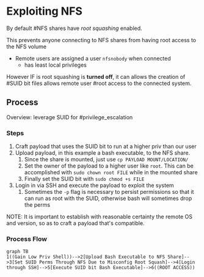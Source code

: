 # Exploiting NFS
By default #NFS shares have *root squashing* enabled. 

This prevents anyone connecting to NFS shares from having root access to the NFS volume
- Remote users are assigned a user `nfsnobody` when connected
	- has least local privileges

However IF is root squashing is **turned off**, it can allows the creation of #SUID bit files allows remote user #root access to the connected system.

## Process
Overview: leverage SUID for #privilege_escalation

### Steps
1. Craft payload that uses the SUID bit to run at a higher priv than our user
2. Upload payload, in this example a bash executable, to the NFS share. 
	1. Since the share is mounted, just use `cp PAYLOAD MOUNT/LOCATION/`
	2. Set the owner of the payload to a higher user like `root`. This can be accomplished with `sudo chown root FILE` while in the mounted share
	3. Finally set the SUID bit with `sudo chmod +s FILE`
3. Login in via SSH and execute the payload to exploit the system
	1. Sometimes the `-p` flag is necessary to persist permissions so that it can run as root with the SUID, otherwise bash will sometimes drop the perms

NOTE: It is important to establish with reasonable certainty the remote OS and version, so as to craft a payload that's compatible.

### Process Flow
```mermaid
graph TB
1((Gain Low Priv Shell))-->2[Upload Bash Executable to NFS Share]-->3[Set SUID Perms Through NFS Due to Misconfig Root Squash]-->4[Login through SSH]-->5[Execute SUID bit Bash Executable]-->6((ROOT ACCESS))